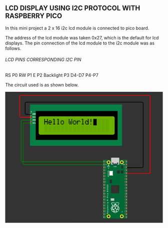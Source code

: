 ## LCD DISPLAY USING I2C PROTOCOL WITH RASPBERRY PICO

In this mini project a 2 x 16 i2c lcd module is connected to pico board.

The address of the lcd module was taken 0x27, which is the default for lcd displays.
The pin connection of the lcd module to the i2c module was as follows.
###### LCD PINS  CORRESPONDING I2C PIN
RS  P0
RW  P1
E   P2
Backlight   P3
D4-D7 P4-P7 

The circuit used is as shown below.



![](Images/i2c_lcd_shot.png)